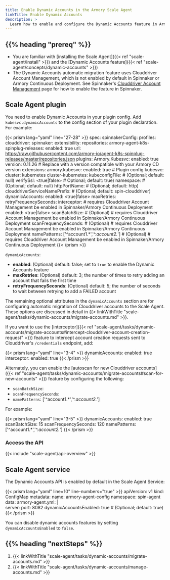 ```yaml
---
title: Enable Dynamic Accounts in the Armory Scale Agent
linkTitle: Enable Dynamic Accounts
description: >
  Learn how to enable and configure the Dynamic Accounts feature in Armory Scale Agent for Spinnaker and Kubernetes.
---
```


## {{% heading "prereq" %}}

* You are familiar with [installing the Scale Agent]({{< ref "scale-agent/install" >}}) and the [Dynamic Accounts feature]({{< ref "scale-agent/concepts/dynamic-accounts" >}})
* The Dynamic Accounts automatic migration feature uses Clouddriver Account Management, which is not enabled by default in Spinnaker or Armory Continuous Deployment. See Spinnaker's [Clouddriver Account Management](https://spinnaker.io/docs/setup/other_config/accounts/) page for how to enable the feature in Spinnaker.

## Scale Agent plugin

You need to enable Dynamic Accounts in your plugin config. Add `kubesvc.dynamicAccounts` to the config section of your plugin declaration. For example:

{{< prism lang="yaml" line="27-28" >}}
spec:
  spinnakerConfig:
    profiles:
      clouddriver:
        spinnaker:
          extensibility:
            repositories:
              armory-agent-k8s-spinplug-releases:
                enabled: true
                url: https://raw.githubusercontent.com/armory-io/agent-k8s-spinplug-releases/master/repositories.json
            plugins:
              Armory.Kubesvc:
                enabled: true
                version: 0.11.26  # Replace with a version compatible with your Armory CD version
                extensions:
                  armory.kubesvc:
                    enabled: true
        # Plugin config
        kubesvc:  
          cluster: kubernetes
          cluster-kubernetes:
            kubeconfigFile: <path-to-file> # (Optional; default: null) 
            verifySsl: <true|false> # Optional; default: true) 
            namespace: <string> # (Optional; default: null) 
            httpPortName: <string> # (Optional; default: http)
            clouddriverServiceNamePrefix: <string> # (Optional; default: spin-clouddriver)
         	dynamicAccounts:
             enabled: <true|false>
             maxRetries: <int>
             retryFrequencySeconds: <int>
             interceptor: # requires Clouddriver Account Management be enabled in Spinnaker/Armory Continuous Deployment
               enabled: <true|false>
             scanBatchSize: <int> # (Optional) # requires Clouddriver Account Management be enabled in Spinnaker/Armory Continuous Deployment
             scanFrequencySeconds: <int> # (Optional) # requires Clouddriver Account Management be enabled in Spinnaker/Armory Continuous Deployment
             namePatterns: ['^account1.*','^.*account2.*'] # (Optional) # requires Clouddriver Account Management be enabled in Spinnaker/Armory Continuous Deployment
{{< /prism >}}

`dynamicAccounts`:

* **enabled**: (Optional) default: false; set to `true` to enable the Dynamic Accounts feature
* **maxRetries**: (Optional) default: 3; the number of times to retry adding an account that fails the first time
* **retryFrequencySeconds**: (Optional) default: 5; the number of seconds to wait between retrying to add a FAILED account

The remaining optional attributes in the `dynamicAccounts` section are for configuring automatic migration of Clouddriver accounts to the Scale Agent. These options are discussed in detail in {{< linkWithTitle "scale-agent/tasks/dynamic-accounts/migrate-accounts.md" >}}.

If you want to use the [interceptor]({{< ref "scale-agent/tasks/dynamic-accounts/migrate-accounts#intercept-clouddriver-account-creation-request" >}}) feature to intercept account creation requests sent to Clouddriver's `/credentials` endpoint, add:

{{< prism lang="yaml" line="3-4" >}}
dynamicAccounts:
   enabled: true
   interceptor:
      enabled: true
{{< /prism >}}

Alternately, you can enable the [autoscan for new Clouddriver accounts]({{< ref "scale-agent/tasks/dynamic-accounts/migrate-accounts#scan-for-new-accounts" >}}) feature by configuring the following:

* `scanBatchSize`: <int> 
* `scanFrequencySeconds`: <int> 
* `namePatterns`: ['^account1.*','^.*account2.*'] 

For example:

{{< prism lang="yaml" line="3-5" >}}
dynamicAccounts:
   enabled: true
   scanBatchSize: 15
   scanFrequencySeconds: 120
   namePatterns: ['^account1.*','^.*account2.*'] 
{{< /prism >}}

### Access the API

{{< include "scale-agent/api-overview" >}}

## Scale Agent service

The Dynamic Accounts API is enabled by default in the Scale Agent Service:

{{< prism lang="yaml" line=10" line-numbers="true" >}}
apiVersion: v1
kind: ConfigMap
metadata:
  name: armory-agent-config
  namespace: spin-agent
data:
  armory-agent.yml: |  
  server:
    port: 8082
  dynamicAccountsEnabled: true # (Optional; default: true)
{{< /prism >}}

You can disable dynamic accounts features by setting `dynamicAccountsEnabled` to `false`.

## {{% heading "nextSteps" %}}

1. {{< linkWithTitle "scale-agent/tasks/dynamic-accounts/migrate-accounts.md" >}}
1. {{< linkWithTitle "scale-agent/tasks/dynamic-accounts/manage-accounts.md" >}}